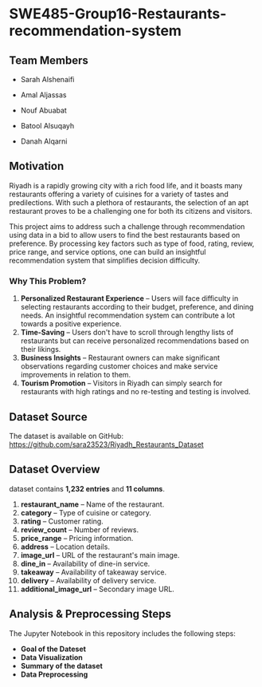 # SWE485-Group16-Restaurants-recommendation-system

## Team Members
- Sarah Alshenaifi 

- Amal Aljassas

- Nouf Abuabat

- Batool Alsuqayh

- Danah Alqarni

## Motivation
Riyadh is a rapidly growing city with a rich food life, and it boasts many restaurants offering a variety of cuisines for a variety of tastes and predilections. With such a plethora of restaurants, the selection of an apt restaurant proves to be a challenging one for both its citizens and visitors.  

This project aims to address such a challenge through recommendation using data in a bid to allow users to find the best restaurants based on preference. By processing key factors such as type of food, rating, review, price range, and service options, one can build an insightful recommendation system that simplifies decision difficulty.  

### **Why This Problem?**  
1. **Personalized Restaurant Experience** – Users will face difficulty in selecting restaurants according to their budget, preference, and dining needs. An insightful recommendation system can contribute a lot towards a positive experience.  
2. **Time-Saving** – Users don't have to scroll through lengthy lists of restaurants but can receive personalized recommendations based on their likings.  
3. **Business Insights** – Restaurant owners can make significant observations regarding customer choices and make service improvements in relation to them.  
4. **Tourism Promotion** – Visitors in Riyadh can simply search for restaurants with high ratings and no re-testing and testing is involved. 
## Dataset Source
The dataset is available on GitHub:
https://github.com/sara23523/Riyadh_Restaurants_Dataset

## Dataset Overview
dataset contains **1,232 entries** and **11 columns**. 

1. **restaurant_name** – Name of the restaurant.
2. **category** – Type of cuisine or category.
3. **rating** – Customer rating.
4. **review_count** – Number of reviews.
5. **price_range** – Pricing information.
6. **address** – Location details.
7. **image_url** – URL of the restaurant's main image.
8. **dine_in** – Availability of dine-in service.
9. **takeaway** – Availability of takeaway service.
10. **delivery** – Availability of delivery service.
11. **additional_image_url** – Secondary image URL.
    
## Analysis & Preprocessing Steps
The Jupyter Notebook in this repository includes the following steps:

- **Goal of the Dateset**
- **Data Visualization**
- **Summary of the dataset**
- **Data Preprocessing**
   
